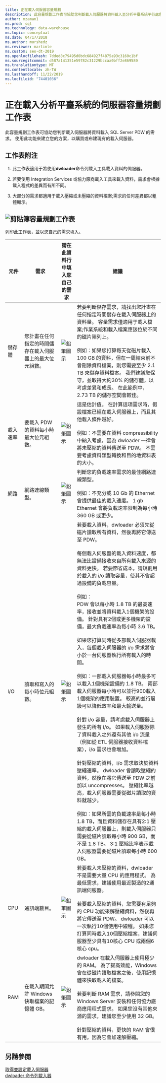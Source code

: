 ```yaml
---
title: 正在載入伺服器容量規劃
description: 此容量規劃工作表可協助您判斷載入伺服器將資料載入至分析平臺系統平行處理資料倉儲的需求。」
author: mzaman1
ms.prod: sql
ms.technology: data-warehouse
ms.topic: conceptual
ms.date: 04/17/2018
ms.author: murshedz
ms.reviewer: martinle
ms.custom: seo-dt-2019
ms.openlocfilehash: 7dded8c79495d0bdc684927f4875a93c3160c1bf
ms.sourcegitcommit: d587a141351e59782c31229bccaa0bff2e869580
ms.translationtype: MT
ms.contentlocale: zh-TW
ms.lasthandoff: 11/22/2019
ms.locfileid: "74401036"
---
```

# <a name="loading-server-capacity-planning-worksheet-for-analytics-platform-system"></a>正在載入分析平臺系統的伺服器容量規劃工作表
此容量規劃工作表可協助您判斷載入伺服器將資料載入 SQL Server PDW 的需求。 使用此功能來建立您的方案，以購買或布建現有的載入伺服器。  
  
## <a name="worksheet-notes"></a>工作表附注
  
1.  此工作表適用于將使用**dwloader**命令列載入工具載入資料的伺服器。  
  
2.  若要使用 Integration Services 或協力廠商載入工具來載入資料，需求會根據載入程式的差異而有所不同。  
  
3.  大部分的需求都適用于載入壓縮或未壓縮的資料檔案;需求的任何差異都以粗體顯示。  
  
## <a name="clipboardmediaclipboard-iconpng-clipboard-capacity-planning-worksheet"></a>![剪貼](media/clipboard-icon.png "剪貼簿")簿容量規劃工作表  
  
列印此工作表，並以您自己的需求填入。  
  
|元件|需求|請在此資料行中填入您自己的需求|建議|  
|-------------|---------------|--------------------------------------------------|-------------------|  
|儲存體|您計畫在任何指定的時間儲存在載入伺服器上的最大位元組數。|![鉛筆圖示](media/pencil-icon.png "鉛筆圖示")|若要判斷儲存需求，請找出您計畫在任何指定時間儲存在載入伺服器上的資料量。  容量需求僅適用于載入檔案;作業系統和載入檔案應該位於不同的磁片陣列上。<br /><br />例如：如果您打算每天從磁片載入 100 GB 的資料，但在一周結束前不會刪除資料檔案，則您需要至少 2.1 TB 來儲存資料檔案。 我們建議您保守，並取得大約30% 的儲存體，以考慮差異和成長。  在此範例中，2.73 TB 的儲存空間會較佳。|  
|載入速率|要載入 PDW 的資料每小時最大位元組數。|![鉛筆圖示](media/pencil-icon.png "鉛筆圖示")|這是估計值。 在計算這項需求時，假設檔案已經在載入伺服器上，而且其他載入條件越好。<br /><br />例如：不需要在資料 compressibility 中納入考慮，因為 dwloader 一律會將未壓縮的資料傳送至 PDW。 不需要考慮資料類型轉換和目的地資料表的大小。|  
|網路|網路連線類型。|![鉛筆圖示](media/pencil-icon.png "鉛筆圖示")|判斷您的負載速率需求的最佳網路連線類型。<br /><br />例如：不充分或 10 Gb 的 Ethernet 會提供最佳的載入速度。 1 gb Ethernet 會將負載速率限制為每小時 360 GB 或更少。|  
|I/O|讀取和寫入的每小時位元組數。|![鉛筆圖示](media/pencil-icon.png "鉛筆圖示")|若要載入資料，dwloader 必須先從磁片讀取所有資料，然後再將它傳送至 PDW。<br /><br />每個載入伺服器的載入資料速度，都無法比設備接收來自所有載入來源的資料更快。 若要節省成本，請規劃用於載入的 i/o 讀取容量，使其不會超過設備的負載容量。<br /><br />例如：<br />PDW 會以每小時 1.8 TB 的最高速率，接收並將資料載入1個機架的設備。 針對具有2個或更多機架的設備，最大負載速率為每小時 3.6 TB。<br /><br />如果您打算同時從多部載入伺服器載入，每個載入伺服器的 i/o 需求將會小於一台伺服器執行所有載入的時間。<br /><br />例如：一部載入伺服器每小時最多可以載入1個機架設備的 1.8 TB。 兩部載入伺服器每小時可以並行900載入1個機架的應用裝置。 較高的並行層級可以降低效率和最大輸送量。<br /><br />針對 i/o 容量，請考慮載入伺服器上發生的所有 i/o。 如果載入伺服器除了資料載入之外還有其他 i/o 流量（例如從 ETL 伺服器接收資料檔案），i/o 需求也會增加。<br /><br />針對壓縮的資料，i/o 需求取決於資料壓縮速率。 dwloader 會讀取壓縮的資料，然後在將它傳送至 PDW 之前加以 uncompresses。 壓縮比率越高，載入伺服器需要從磁片讀取的資料就越少。<br /><br />例如：如果所需的負載速率是每小時 1.8 TB，而且資料儲存在具有2:1 壓縮的載入伺服器上，則載入伺服器只需要從磁片讀取每小時 900 GB，而不是 1.8 TB。 3:1 壓縮比率表示載入伺服器需要從磁片讀取每小時 600 GB。|  
|CPU|通訊端數目。|![鉛筆圖示](media/pencil-icon.png "鉛筆圖示")|若要載入未壓縮的資料，dwloader 不是需要大量 CPU 的應用程式。  為最低需求，建議使用最近製造的2通訊端伺服器。<br /><br />若要載入壓縮的資料，您需要有足夠的 CPU 功能來解壓縮資料，然後再將它傳送至 PDW。 dwloader 可以一次執行10個使用中線程。 如果您打算同時載入10個壓縮檔案，建議伺服器至少具有10核心 CPU 或兩個6核心 cpu。|  
|RAM|在載入期間允許 Windows 快取檔案的記憶體 GB。|![鉛筆圖示](media/pencil-icon.png "鉛筆圖示")|dwloader 在載入伺服器上使用極少的 RAM。 為了提高效能，Windows 會在從磁片讀取檔案之後，使用記憶體來快取載入的檔案。<br /><br />若要判斷 RAM 需求，請參閱您的 Windows Server 安裝和任何協力廠商應用程式需求。 如果您沒有其他來源的需求，建議您至少使用 32 GB。<br /><br />針對壓縮的資料，更快的 RAM 會很有用，因為它會加速解壓縮。|  
  
## <a name="see-also"></a>另請參閱  
[取得並設定載入伺服器](acquire-and-configure-loading-server.md)  
[dwloader 命令列載入器](dwloader.md)  
  
